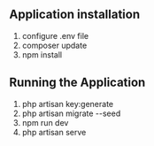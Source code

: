 ## Application installation

1. configure .env file
2. composer update
3. npm install

## Running the Application

1. php artisan key:generate
2. php artisan migrate --seed
3. npm run dev
4. php artisan serve
